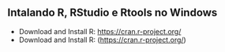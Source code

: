 ##  Intalando R, RStudio e Rtools no Windows

- Download and Install R: https://cran.r-project.org/
- Download and Install R: (https://cran.r-project.org/) 



